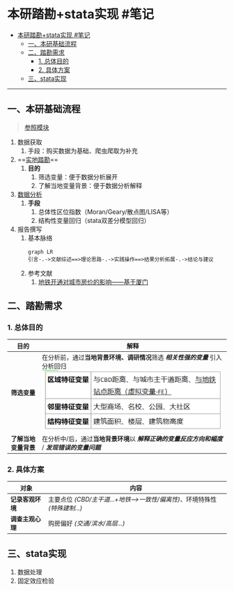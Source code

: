 # 本研踏勘+stata实现 #笔记

- [本研踏勘+stata实现 #笔记](#本研踏勘stata实现-笔记)
  - [一、本研基础流程](#一本研基础流程)
  - [二、踏勘需求](#二踏勘需求)
    - [1. 总体目的](#1-总体目的)
    - [2. 具体方案](#2-具体方案)
  - [三、stata实现](#三stata实现)

---

<!-- pagebreak -->

## 一、本研基础流程
> [参照模块](../../project/本研/README/README.md)

1. 数据获取
   1. 手段：购买数据为基础、爬虫爬取为补充
2. ==[实地踏勘](#二踏勘需求)==
   1. **目的**
      1. 筛选变量：便于数据分析展开
      2. 了解当地变量背景：便于数据分析解释
3. [数据分析](#三stata实现)
   1. **手段**
      1. 总体性区位指数（Moran/Geary/散点图/LISA等）
      2. 结构性变量回归（stata双差分模型回归）
4. 报告撰写
   1. 基本脉络
      ```mermaid
      graph LR
      引言-.->文献综述==>理论思路-.->实践操作==>结果分析拓展-.->结论与建议
      ```
   2. 参考文献
      1. [地铁开通对城市房价的影响——基于厦门](https://kns.cnki.net/KXReader/Detail?invoice=skOndDLpdMFT33zar2NQWcmk30zzNKhpnv84sAfO28T9L%2BT4oETgaE%2B0hVZKZWa39X2gOHkVMtTfuiSLf8fgFUqowxYJ4nc5EeUT4Ucydo06wB%2BY7p00K674FnazuskTdHDSU4fN7YhAdghg6%2BADumXkB5q376kfqcJDRWoH%2FOE%3D&DBCODE=CJFD&FileName=JMDZ202203007&TABLEName=cjfdlast2022&nonce=8C3D58E958424F089255720157906EF8&uid=&TIMESTAMP=1658276419923)

<!-- pagebreak -->

## 二、踏勘需求
### 1. 总体目的
   |目的|解释|
   |:--:|--|
   |**筛选变量**|在分析前，通过**当地背景环境、调研情况**筛选 ***相关性强的变量*** 引入分析回归![相关变量](https://raw.githubusercontent.com/dsw676676/picture/main/image/%E7%9B%B8%E5%85%B3%E5%8F%98%E9%87%8F.png)|
   |**了解当地变量背景**|在分析中/后，通过**当地背景环境**以 ***解释正确的变量反应方向和幅度*** / ***发现错误的变量问题***|

### 2. 具体方案
   |对象|内容|
   |--|--|
   |**记录客观环境**|主要点位 *(CBD/主干道...+地铁-->一致性/偏离性)*、环境特殊性 *(特殊建制...)*|
   |**调查主观心理**|购房偏好 *(交通/滨水/高层...)*|

<!-- pagebreak -->

## 三、stata实现
1. 数据处理
2. 固定效应检验
